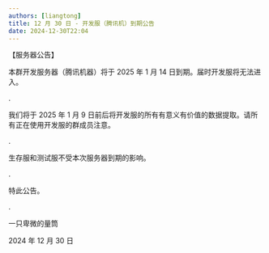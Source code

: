 ```yaml
---
authors: [liangtong]
title: 12 月 30 日 - 开发服（腾讯机）到期公告
date: 2024-12-30T22:04
---
```


【服务器公告】

本群开发服务器（腾讯机器）将于 2025 年 1 月 14 日到期。届时开发服将无法进入。

.

我们将于 2025 年 1 月 9 日前后将开发服的所有有意义有价值的数据提取。请所有正在使用开发服的群成员注意。

.

生存服和测试服不受本次服务器到期的影响。

.

特此公告。

.

一只卑微的量筒

2024 年 12 月 30 日
